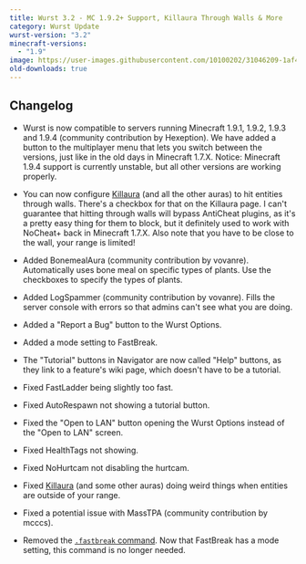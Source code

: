 ```yaml
---
title: Wurst 3.2 - MC 1.9.2+ Support, Killaura Through Walls & More
category: Wurst Update
wurst-version: "3.2"
minecraft-versions:
  - "1.9"
image: https://user-images.githubusercontent.com/10100202/31046209-1af42cc2-a5f5-11e7-845f-3bfe991995a0.jpg
old-downloads: true
---
```

## Changelog

- Wurst is now compatible to servers running Minecraft 1.9.1, 1.9.2, 1.9.3 and 1.9.4 (community contribution by Hexeption). We have added a button to the multiplayer menu that lets you switch between the versions, just like in the old days in Minecraft 1.7.X. Notice: Minecraft 1.9.4 support is currently unstable, but all other versions are working properly.

- You can now configure [Killaura](https://wiki.wurstclient.net/killaura) (and all the other auras) to hit entities through walls. There's a checkbox for that on the Killaura page. I can't guarantee that hitting through walls will bypass AntiCheat plugins, as it's a pretty easy thing for them to block, but it definitely used to work with NoCheat+ back in Minecraft 1.7.X. Also note that you have to be close to the wall, your range is limited!

- Added BonemealAura (community contribution by vovanre). Automatically uses bone meal on specific types of plants. Use the checkboxes to specify the types of plants.

- Added LogSpammer (community contribution by vovanre). Fills the server console with errors so that admins can't see what you are doing.

- Added a "Report a Bug" button to the Wurst Options.

- Added a mode setting to FastBreak.

- The "Tutorial" buttons in Navigator are now called "Help" buttons, as they link to a feature's wiki page, which doesn't have to be a tutorial.

- Fixed FastLadder being slightly too fast.

- Fixed AutoRespawn not showing a tutorial button.

- Fixed the "Open to LAN" button opening the Wurst Options instead of the "Open to LAN" screen.

- Fixed HealthTags not showing.

- Fixed NoHurtcam not disabling the hurtcam.

- Fixed [Killaura](https://wiki.wurstclient.net/killaura) (and some other auras) doing weird things when entities are outside of your range.

- Fixed a potential issue with MassTPA (community contribution by mcccs).

- Removed the [`.fastbreak` command](/wiki/Commands/fastbreak/). Now that FastBreak has a mode setting, this command is no longer needed.
